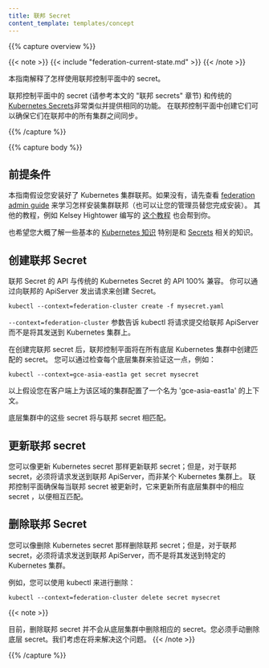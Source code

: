 ```yaml
---
title: 联邦 Secret
content_template: templates/concept
---
```


<!--
---
title: Federated Secrets
content_template: templates/concept
---
-->

{{% capture overview %}}

{{< note >}}
{{< include "federation-current-state.md" >}}
{{< /note >}}

<!--
This guide explains how to use secrets in Federation control plane.

Secrets in federation control plane (referred to as "federated secrets" in
this guide) are very similar to the traditional [Kubernetes
Secrets](/docs/concepts/configuration/secret/) providing the same functionality.
Creating them in the federation control plane ensures that they are synchronized
across all the clusters in federation.
-->

本指南解释了怎样使用联邦控制平面中的 secret。

联邦控制平面中的 secret (请参考本文的 "联邦 secrets" 章节) 和传统的[Kubernetes Secrets](/docs/concepts/configuration/secret/)非常类似并提供相同的功能。
在联邦控制平面中创建它们可以确保它们在联邦中的所有集群之间同步。

{{% /capture %}}


{{% capture body %}}

<!--
## Prerequisites

This guide assumes that you have a running Kubernetes Cluster
Federation installation. If not, then head over to the
[federation admin guide](/docs/admin/federation/) to learn how to
bring up a cluster federation (or have your cluster administrator do
this for you). Other tutorials, for example
[this one](https://github.com/kelseyhightower/kubernetes-cluster-federation)
by Kelsey Hightower, are also available to help you.
-->

## 前提条件

本指南假设您安装好了 Kubernetes 集群联邦。如果没有，请先查看 [federation admin guide](/docs/admin/federation/) 来学习怎样安装集群联邦（也可以让您的管理员替您完成安装）。
其他的教程，例如 Kelsey Hightower 编写的 [这个教程](https://github.com/kelseyhightower/kubernetes-cluster-federation) 也会帮到你。

<!--
You are also expected to have a basic
[working knowledge of Kubernetes](/docs/setup/) in
general and [Secrets](/docs/concepts/configuration/secret/) in particular.
-->

也希望您大概了解一些基本的 [Kubernetes 知识](/docs/setup/) 特别是和 [Secrets](/docs/concepts/configuration/secret/) 相关的知识。

<!--
## Creating a Federated Secret

The API for Federated Secret is 100% compatible with the
API for traditional Kubernetes Secret. You can create a secret by sending
a request to the federation apiserver.

You can do that using [kubectl](/docs/user-guide/kubectl/) by running:
-->

## 创建联邦 Secret

联邦 Secret 的 API 与传统的 Kubernetes Secret 的 API 100% 兼容。
你可以通过向联邦的 ApiServer 发出请求来创建 Secret。

``` shell
kubectl --context=federation-cluster create -f mysecret.yaml
```

<!--
The `--context=federation-cluster` flag tells kubectl to submit the
request to the Federation apiserver instead of sending it to a Kubernetes
cluster.
-->

`--context=federation-cluster` 参数告诉 kubectl 将请求提交给联邦 ApiServer 而不是将其发送到 Kubernetes 集群上。

<!--
Once a federated secret is created, the federation control plane will create
a matching secret in all underlying Kubernetes clusters.
You can verify this by checking each of the underlying clusters, for example:
-->

在创建完联邦 secret 后，联邦控制平面将在所有底层 Kubernetes 集群中创建匹配的 secret。
您可以通过检查每个底层集群来验证这一点，例如：

``` shell
kubectl --context=gce-asia-east1a get secret mysecret
```

<!--
The above assumes that you have a context named 'gce-asia-east1a'
configured in your client for your cluster in that zone.

These secrets in underlying clusters will match the federated secret.
-->

以上假设您在客户端上为该区域的集群配置了一个名为 'gce-asia-east1a' 的上下文。

底层集群中的这些 secret 将与联邦 secret 相匹配。

<!--
## Updating a Federated Secret

You can update a federated secret as you would update a Kubernetes
secret; however, for a federated secret, you must send the request to
the federation apiserver instead of sending it to a specific Kubernetes cluster.
The Federation control plan ensures that whenever the federated secret is
updated, it updates the corresponding secrets in all underlying clusters to
match it.
-->

## 更新联邦 secret

您可以像更新 Kubernetes secret 那样更新联邦 secret；但是，对于联邦 secret，必须将请求发送到联邦 ApiServer，而非某个 Kubernetes 集群上。
联邦控制平面确保每当联邦 secret 被更新时，它来更新所有底层集群中的相应 secret ，以便相互匹配。

<!--
## Deleting a Federated Secret

You can delete a federated secret as you would delete a Kubernetes
secret; however, for a federated secret, you must send the request to
the federation apiserver instead of sending it to a specific Kubernetes cluster.

For example, you can do that using kubectl by running:
-->

## 删除联邦 Secret

您可以像删除 Kubernetes secret 那样删除联邦 secret；但是，对于联邦 secret，必须将请求发送到联邦 ApiServer，而不是将其发送到特定的 Kubernetes 集群。

例如，您可以使用 kubectl 来进行删除：

```shell
kubectl --context=federation-cluster delete secret mysecret
```

{{< note >}}
<!--At this point, deleting a federated secret will not delete the corresponding secrets from underlying clusters. You must delete the underlying secrets manually. We intend to fix this in the future.-->
目前，删除联邦 secret 并不会从底层集群中删除相应的 secret。您必须手动删除底层 secret。我们考虑在将来解决这个问题。
{{< /note >}}

{{% /capture %}}
